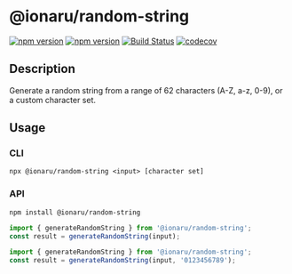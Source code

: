 # @ionaru/random-string

[![npm version](https://img.shields.io/npm/v/@ionaru/random-string.svg?style=for-the-badge)](https://www.npmjs.com/package/@ionaru/random-string)
[![npm version](https://img.shields.io/npm/v/@ionaru/random-string/next.svg?style=for-the-badge)](https://www.npmjs.com/package/@ionaru/random-string/v/next)
[![Build Status](https://img.shields.io/travis/Ionaru/random-string/master.svg?style=for-the-badge)](https://travis-ci.org/Ionaru/random-string)
[![codecov](https://img.shields.io/codecov/c/github/Ionaru/random-string/master.svg?style=for-the-badge)](https://codecov.io/gh/Ionaru/random-string)

## Description
Generate a random string from a range of 62 characters (A-Z, a-z, 0-9), or a custom character set.

## Usage
### CLI
```
npx @ionaru/random-string <input> [character set]
```

### API
```
npm install @ionaru/random-string
```
```js
import { generateRandomString } from '@ionaru/random-string';
const result = generateRandomString(input);
```
```js
import { generateRandomString } from '@ionaru/random-string';
const result = generateRandomString(input, '0123456789');
```
